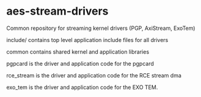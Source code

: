 # aes-stream-drivers
Common repository for streaming kernel drivers (PGP, AxiStream, ExoTem)

include/ contains top level application include files for all drivers

common contains shared kernel and application libraries

pgpcard is the driver and application code for the pgpcard

rce_stream is the driver and application code for the RCE stream dma

exo_tem is the driver and application code for the EXO TEM.
